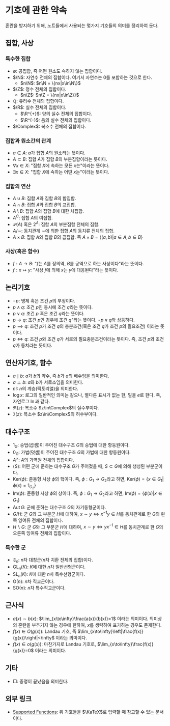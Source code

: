 <!---
title: '기호에 관한 약속'
category: Mathematics
language: Korean
--->

# 기호에 관한 약속

혼란을 방지하기 위해, 노트들에서 사용되는 몇가지 기호들의 의미를 정리하여 둔다.

## 집합, 사상

### 특수한 집합

- $\emptyset$: 공집합, 즉 어떤 원소도 속하지 않는 집합이다.
- $\N$: 자연수 전체의 집합이다. 여기서 자연수는 $0$를 포함하는 것으로 한다.
  - $n\N$: $n\N = \{nx|x\in\N\}$
- $\Z$: 정수 전체의 집합이다.
  - $n\Z$: $n\Z = \{nx|x\in\Z\}$
- $\mathbb{Q}$: 유리수 전체의 집합이다.
- $\R$: 실수 전체의 집합이다.
  - $\R^{+}$: 양의 실수 전체의 집합이다.
  - $\R^{-}$: 음의 실수 전체의 집합이다.
- $\Complex$: 복소수 전체의 집합이다.

### 집합과 원소간의 관계

- $a\in A$: $a$가 집합 $A$의 원소라는 뜻이다.
- $A\subset B$: 집합 $A$가 집합 $B$의 부분집합이라는 뜻이다.
- $\forall x \in X$: "집합 $X$에 속하는 모든 $x$는"이라는 뜻이다.
- $\exists x \in X$: "집합 $X$에 속하는 어떤 $x$는"이라는 뜻이다.

### 집합의 연산

- $A\cup B$: 집합 $A$와 집합 $B$의 합집합.
- $A\cap B$: 집합 $A$와 집합 $B$의 교집합.
- $A\setminus B$: 집합 $A$의 집합 $B$에 대한 차집합.
- $A^{C}$: 집합 $A$의 여집합.
- $\mathscr{P}(A)$ 혹은 $2^A$: 집합 $A$의 부분집합 전체의 집합.
- $A/\sim$: 동치관계 $\sim$에 의한 집합 $A$의 동치류 전체의 집합.
- $A\times B$: 집합 $A$와 집합 $B$의 곱집합. 즉 $A\times B=\{(a,b)|a\in A, b\in B\}$

### 사상(혹은 함수)

- $f: A\to B$: "$f$는 $A$를 정의역, $B$를 공역으로 하는 사상이다"라는 뜻이다.
- $f: x\mapsto y$: "사상 $f$에 의해 $x$는 $y$에 대응된다"라는 뜻이다.

## 논리기호

- $\lnot p$: 명제 혹은 조건 $p$의 부정이다.
- $p\land q$: 조건 $p$인 동시에 조건 $q$라는 뜻이다.
- $p\lor q$: 조건 $p$ 혹은 조건 $q$라는 뜻이다.
- $p\longrightarrow q$: 조건 $p$인 경우에 조건 $q$"라는 뜻이다. $\neg p\lor q$와
상등하다.
- $p\implies q$: 조건 $p$가 조건 $q$의 충분조건(혹은 조건 $q$가 조건 $p$의 필요조건)
이라는 뜻이다.
- $p\iff q$: 조건 $p$와 조건 $q$가 서로의 필요충분조건이라는 뜻이다. 즉,
조건 $p$와 조건 $q$가 동치라는 뜻이다.

## 연산자기호, 함수

- $a\mid b$: $a$가 $b$의 약수, 즉 $b$가 $a$의 배수임을 의미한다.
- $a\perp b$: $a$와 $b$가 서로소임을 의미한다.
- $n!$: $n$의 계승(팩토리얼)을 의미한다.
- $\log x$: 로그의 일반적인 의미는 같으나, 별다른 표시가 없는 한, 밑을 $e$로 한다.
즉, 자연로그 $\ln$과 같다.
- $\Re(z)$: 복소수 $z\in\Complex$의 실수부이다.
- $\Im(z)$: 복소수 $z\in\Complex$의 허수부이다.

## 대수구조

- $1_G$: 승법(곱셈)이 주어진 대수구조 $G$의 승법에 대한 항등원이다.
- $0_G$: 가법(덧셈)이 주어진 대수구조 $G$의 가법에 대한 항등원이다.
- $A^{\times}$: $A$의 가역원 전체의 집합이다.
- $\langle S\rangle$: 어떤 군에 준하는 대수구조 $G$가
주어졌을 때, $S\subset G$에 의해 생성된 부분군이다.
- $\text{Ker}(\phi)$: 준동형 사상 $\phi$의 핵이다.
즉, $\phi:G_1\to G_2$라고 하면,
$\text{Ker}(\phi) = \left\{x\in G_1 | \phi(x) = 1_{G_2}\right\}$
- $\text{Im}(\phi)$: 준동형 사상 $\phi$의 상이다.
즉, $\phi:G_1\to G_2$라고 하면,
$\text{Im}(\phi) = \left\{\phi(x)|x\in G_1\right\}$
- $\text{Aut}\,G$: 군에 준하는 대수구조 $G$의 자기동형군이다.
- $G/H$: 군 $G$와 그 부분군 $H$에 대하여, $x\sim y \iff x^{-1}y\in H$를
동치관계로 한 $G$의 왼쪽 잉여류 전체의 집합이다.
- $H\backslash G$: 군 $G$와 그 부분군 $H$에 대하여, $x\sim y \iff yx^{-1}\in H$를
동치관계로 한 $G$의 오른쪽 잉여류 전체의 집합이다.

### 특수한 군

- $\mathfrak{S}_n$: $n$차 대칭군($n$차 치환 전체의 집합)이다.
- $\text{GL}_{n}(K)$: $K$에 대한 $n$차 일반선형군이다.
- $\text{SL}_{n}(K)$: $K$에 대한 $n$차 특수선형군이다.
- $\text{O}(n)$: $n$차 직교군이다.
- $\text{SO}(n)$: $n$차 특수직교군이다.

## 근사식

- $a(x) \sim b(x)$: $\lim_{x\to\infty}\frac{a(x)}{b(x)}=1$ 이라는 의미이다.
의미상의 혼란을 부추기지 않는 경우에 한하여, $x$를 생략하여 표기하는 경우도 존재한다.
- $f(x)\in O(g(x))$: Landau 기호, 즉
$\lim_{x\to\infty}\left|\frac{f(x)}{g(x)}\right|<\infty$
이라는 의미이다.
- $f(x)\in o(g(x))$: 마찬가지로 Landau 기호로,
$\lim_{x\to\infty}\frac{f(x)}{g(x)}=0$
이라는 의미이다.

## 기타

- □: 증명이 끝났음을 의미한다.

## 외부 링크

- [Supported Functions](https://katex.org/docs/supported.html):
위 기호들을 $\KaTeX$로 입력할 때 참고할 수 있는 문서이다.
